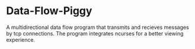 # Data-Flow-Piggy

A multidirectional data flow program that transmits and recieves messages by tcp connections. The program integrates ncurses for a better viewing experience. 
